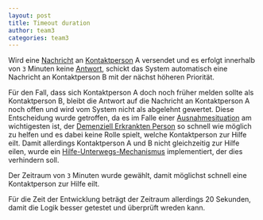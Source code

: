 ```yaml
---
layout: post
title: Timeout duration
author: team3
categories: team3
---
```


Wird eine [Nachricht](https://fae.archi-lab.io/glossary/2019/11/04/Glossary-Nachricht.html) an [Kontaktperson](https://fae.archi-lab.io/glossary/2019/11/06/Glossary-Kontaktperson.html) A versendet und es erfolgt innerhalb von `3` Minuten keine [Antwort](https://fae.archi-lab.io/glossary/2019/11/04/Glossary-Antwort.html), schickt das System automatisch eine Nachricht an Kontaktperson B mit der nächst höheren Priorität. 

Für den Fall, dass sich Kontaktperson A doch noch früher melden sollte als Kontaktperson B, bleibt die Antwort auf die Nachricht an Kontaktperson A noch offen und wird vom System nicht als abgelehnt gewertet. Diese Entscheidung wurde getroffen, da es im Falle einer [Ausnahmesituation](https://fae.archi-lab.io/glossary/2019/11/04/Glossary-Ausnahmesituation.html) am wichtigesten ist, der [Demenziell Erkrankten Person](https://fae.archi-lab.io/glossary/2019/11/15/Glossary-dementiell-Erkrankter.html) so schnell wie möglich zu helfen und es dabei keine Rolle spielt, welche Kontaktperson zur Hilfe eilt. Damit allerdings Kontaktperson A und B nicht gleichzeitig zur Hilfe eilen, wurde ein [Hilfe-Unterwegs-Mechanismus](https://fae.archi-lab.io/team3/2020/01/28/team-3-Hilfe-unterwegs.html) implementiert, der dies verhindern soll.

Der Zeitraum von `3` Minuten wurde gewählt, damit möglichst schnell eine Kontaktperson zur Hilfe eilt.

Für die Zeit der Entwicklung beträgt der Zeitraum allerdings 20 Sekunden, damit die Logik besser getestet und überprüft wreden kann.
